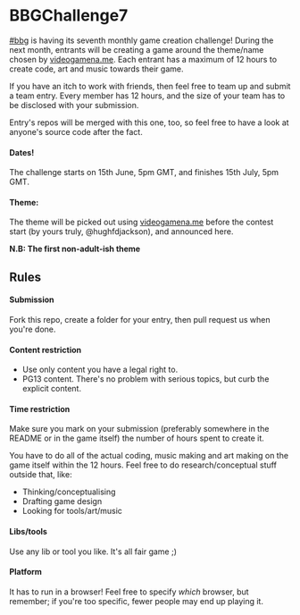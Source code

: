 # BBGChallenge7

[#bbg](http://hashbbg.com) is having its seventh monthly game creation challenge!  During the next month, entrants will be creating a game around the theme/name chosen by [videogamena.me](http://videogamena.me/).  Each entrant has a maximum of 12 hours to create code, art and music towards their game.

If you have an itch to work with friends, then feel free to team up and submit a team entry.  Every member has 12 hours, and the size of your team has to be disclosed with your submission.

Entry's repos will be merged with this one, too, so feel free to have a look at anyone's source code after the fact.  

#### Dates!

The challenge starts on 15th June, 5pm GMT, and finishes 15th July, 5pm GMT.

#### Theme:

The theme will be picked out using [videogamena.me](http://videogamena.me/) before the contest start (by yours truly, @hughfdjackson), and announced here.

**N.B: The first non-adult-ish theme**

## Rules

#### Submission

Fork this repo, create a folder for your entry, then pull request us when you're done.

#### Content restriction

* Use only content you have a legal right to.
* PG13 content.  There's no problem with serious topics, but curb the explicit content.

#### Time restriction

Make sure you mark on your submission (preferably somewhere in the README or in the game itself) the number of hours spent to create it. 

You have to do all of the actual coding, music making and art making on the game itself within the 12 hours.  Feel free to do research/conceptual stuff outside that, like:

* Thinking/conceptualising
* Drafting game design
* Looking for tools/art/music

#### Libs/tools

Use any lib or tool you like.  It's all fair game ;)

#### Platform

It has to run in a browser! Feel free to specify *which* browser, but remember; if you're too specific, fewer people may end up playing it.
